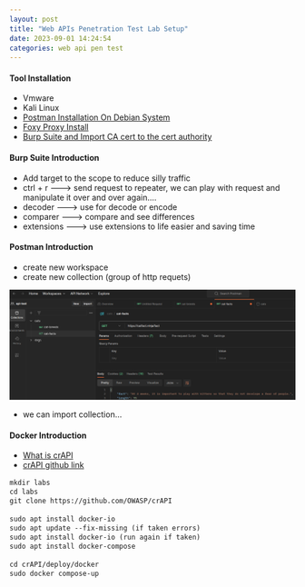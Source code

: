 ```yaml
---
layout: post
title: "Web APIs Penetration Test Lab Setup"
date: 2023-09-01 14:24:54
categories: web api pen test
---
```


#### Tool Installation

- Vmware
- Kali Linux
- [Postman Installation On Debian System](https://linux.how2shout.com/2-ways-to-install-postman-on-debian-11-bullseye-or-10-buster/)
- [Foxy Proxy Install](https://help.getfoxyproxy.org/index.php/knowledge-base/how-to-use-your-proxy-service-with-firefox-and-foxyproxy-extension/)
- [Burp Suite and Import CA cert to the cert authority](https://portswigger.net/burp/documentation/desktop/external-browser-config/certificate/ca-cert-firefox)

#### Burp Suite Introduction

- Add target to the scope to reduce silly traffic
- ctrl + r ---> send request to repeater, we can play with request and manipulate it over and over again....
- decoder ---> use for decode or encode
- comparer ---> compare and see differences
- extensions ---> use extensions to life easier and saving time

#### Postman Introduction

- create new workspace
- create new collection (group of http requets)

![Image](/img/postman_intro.png)

- we can import collection...

#### Docker Introduction

- [What is crAPI](https://owasp.org/www-project-crapi/)
- [crAPI github link](https://github.com/OWASP/crAPI)

```
mkdir labs
cd labs
git clone https://github.com/OWASP/crAPI

sudo apt install docker-io
sudo apt update --fix-missing (if taken errors)
sudo apt install docker-io (run again if taken)
sudo apt install docker-compose

cd crAPI/deploy/docker
sudo docker compose-up

```
